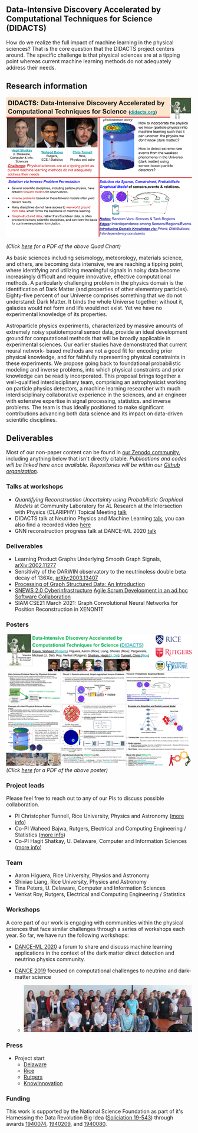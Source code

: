 ## Data-Intensive Discovery Accelerated by Computational Techniques for Science (DIDACTS)

How do we realize the full impact of machine learning in the physical sciences?  That is the core question that the DIDACTS project centers around.  The specific challenge is that physical sciences are at a tipping point whereas current machine learning methods do not adequately address their needs.  


## Research information

![Quad Chart description of project](DIDACTS_one_slider.png)

_(Click [here](https://github.com/DidactsOrg/didactsorg.github.io/blob/master/DIDACTS_one_slider.pdf) for a PDF of the above Quad Chart)_

As basic sciences including seismology, meteorology, materials science, and others, are becoming data intensive, we are reaching a tipping point, where identifying and utilizing meaningful signals in noisy data become increasingly difficult and require innovative, effective computational methods. A particularly challenging problem in the physics domain is the identification of Dark Matter (and properties of other elementary particles). Eighty-five percent of our Universe comprises something that we do not understand: Dark Matter. It binds the whole Universe together; without it, galaxies would not form and life would not exist. Yet we have no experimental knowledge of its properties.

Astroparticle physics experiments, characterized by massive amounts of extremely noisy spatiotemporal sensor data, provide an ideal development ground for computational methods that will be broadly applicable in experimental sciences. Our earlier studies have demonstrated that current neural network- based methods are not a good fit for encoding prior physical knowledge, and for faithfully representing physical constraints in these experiments. We propose going back to foundational probabilistic modeling and inverse problems, into which physical constraints and prior knowledge can be readily incorporated. This proposal brings together a well-qualified interdisciplinary team, comprising an astrophysicist working on particle physics detectors, a machine learning researcher with much interdisciplinary collaborative experience in the sciences, and an engineer with extensive expertise in signal processing, statistics. and inverse problems. The team is thus ideally positioned to make significant contributions advancing both data science and its impact on data-driven scientific disciplines.

## Deliverables

Most of our non-paper content can be found in [our Zenodo community](https://zenodo.org/communities/didacts/), including anything below that isn't directly citable.  _Publications and codes will be linked here once available.  Repositories will be within our [Github organization](https://github.com/DidactsOrg)._

### Talks at workshops

* _Quantifying Reconstruction Uncertainty using Probabilistic Graphical Models_ at Community Laboratory for AL Research at the Intersection with Physics (CLARIPHY) Topical Meeting [talk](https://indico.fnal.gov/event/49237/)
* DIDACTS talk at Neutrino Physics and Machine Learning [talk](https://indico.slac.stanford.edu/event/371/contributions/1208/attachments/548/924/DIDACTS_higuera_v1.pdf), you can also find a recorded video [here](https://stanford.zoom.us/rec/play/v5Msceqo-2g3T4ad5ASDBvN4W466K6qs03If_KYPn0_hWiYBOwD0M7sUM-fggeHxsjGn7SxcBkJ0SGlN?startTime=1595343774000&_x_zm_rtaid=M-2AyAMkRW-677f1IaUgFw.1595944723841.726fc94108ca99ef95aaf4a9eeebe639&_x_zm_rhtaid=401)
* GNN reconstruction progress talk at DANCE-ML 2020 [talk](https://indico.physics.lbl.gov/event/1192/contributions/4994/attachments/2338/3028/GNN_for_PosRec_SLiang_DANCE2020.pdf)

### Deliverables

* Learning Product Graphs Underlying Smooth Graph Signals, [arXiv:2002.11277](https://arxiv.org/abs/2002.11277) 
* Sensitivity of the DARWIN observatory to the neutrinoless double beta decay of 136Xe, [arXiv:2003.13407](https://arxiv.org/abs/2003.13407)
* [Processing of Graph Structured Data: An Introduction](https://www.youtube.com/watch?v=AD4ZcgCR62E)
* [SNEWS 2.0 Cyberinfrastructure](https://www.youtube.com/watch?v=ZZO4CIqUTcY) [Agile Scrum Development in an ad hoc Software Collaboration](https://arxiv.org/abs/2101.07779)
* SIAM CSE21 March 2021: Graph Convolutional Neural Networks for Position Reconstruction in XENON1T

### Posters

![NSF_poster](DIDACTS_Poster_NSF_2020.png)
_(Click [here](https://github.com/DidactsOrg/didactsorg.github.io/blob/master/DIDACTS_Poster_NSF_2020.pdf) for a PDF of the above poster)_

### Project leads

Please feel free to reach out to any of our PIs to discuss possible collaboration.

* PI Christopher Tunnell, Rice University, Physics and Astronomy ([more info](http://astroparticle.rice.edu))
* Co-PI Waheed Bajwa, Rutgers, Electrical and Computing Engineering / Statistics ([more info](http://www.inspirelab.us))
* Co-PI Hagit Shatkay, U. Delaware, Computer and Information Sciences ([more info](https://www.eecis.udel.edu/~shatkay/))

### Team

* Aaron Higuera, Rice University, Physics and Astronomy
* Shixiao Liang, Rice University, Physics and Astronomy
* Tina Peters, U. Delaware, Computer and Information Sciences
* Venkat Roy, Rutgers, Electrical and Computing Engineering / Statistics

### Workshops

A core part of our work is engaging with communities within the physical sciences that face similar challenges through a series of workshops each year.  So far, we have run the following workshops:

* [DANCE-ML 2020](https://indico.physics.lbl.gov/event/1192/overview) a forum to share and discuss machine learning applications in the context of the dark matter direct detection and neutrino physics community.

* [DANCE 2019](http://dance.rice.edu/) focused on computational challenges to neutrino and dark-matter science
  * ![Image](IMG_3687.jpeg)



### Press

* Project start
  * [Delaware](https://www.udel.edu/udaily/2019/september/hagit-shatkay-dark-matter-data-national-science-foundation/)
  * [Rice](https://news.rice.edu/2019/09/18/deep-dive-for-dark-matter-may-aid-all-of-data-science/)
  * [Rutgers](https://soe.rutgers.edu/story/advancing-science-through-artificial-intelligence)
  * [KnowInnovation](http://knowinnovation.com/2019/11/dark-matter/)

### Funding

This work is supported by the National Science Foundation as part of it's Harnessing the Data Revolution Big Idea ([Soliciation 19-543](https://www.nsf.gov/pubs/2019/nsf19543/nsf19543.htm)) through awards [1940074](https://www.nsf.gov/awardsearch/showAward?AWD_ID=1940074&HistoricalAwards=false), [1940209](https://www.nsf.gov/awardsearch/showAward?AWD_ID=1940209&HistoricalAwards=false), and [1940080](https://www.nsf.gov/awardsearch/showAward?AWD_ID=1940080&HistoricalAwards=false).

